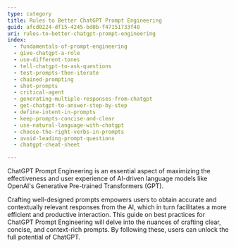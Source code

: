 ```yaml
---
type: category
title: Rules to Better ChatGPT Prompt Engineering
guid: afcd0224-df15-4245-bd0b-f47151733f40
uri: rules-to-better-chatgpt-prompt-engineering
index:
  - fundamentals-of-prompt-engineering
  - give-chatgpt-a-role
  - use-different-tones
  - tell-chatgpt-to-ask-questions
  - test-prompts-then-iterate
  - chained-prompting
  - shot-prompts
  - critical-agent
  - generating-multiple-responses-from-chatgpt
  - get-chatgpt-to-answer-step-by-step
  - define-intent-in-prompts
  - keep-prompts-concise-and-clear
  - use-natural-language-with-chatgpt
  - choose-the-right-verbs-in-prompts
  - avoid-leading-prompt-questions
  - chatgpt-cheat-sheet

---
```

ChatGPT Prompt Engineering is an essential aspect of maximizing the effectiveness and user experience of AI-driven language models like OpenAI's Generative Pre-trained Transformers (GPT). 

Crafting well-designed prompts empowers users to obtain accurate and contextually relevant responses from the AI, which in turn facilitates a more efficient and productive interaction. This guide on best practices for ChatGPT Prompt Engineering will delve into the nuances of crafting clear, concise, and context-rich prompts. By following these, users can unlock the full potential of ChatGPT.
